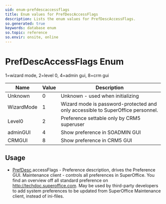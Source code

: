 ```yaml
---
uid: enum-prefdescaccessflags
title: Enum values for PrefDescAccessFlags
description: Lists the enum values for PrefDescAccessFlags.
so.generated: true
keywords: database enum
so.topic: reference
so.envir: onsite, online
---
```


# PrefDescAccessFlags Enum

1=wizard mode, 2=level 0, 4=admin gui, 8=crm gui

| Name | Value | Description |
|------|-------|-------------|
|Unknown|0|Unknown - used when initializing|
|WizardMode|1|Wizard mode is password-protected and only accessible to SuperOffice personnel.|
|Level0|2|Preference settable only by CRM5 superuser|
|adminGUI|4|Show preference in SOADMIN GUI|
|CRMGUI|8|Show preference in CRM5 GUI|

## Usage

* [PrefDesc](../prefdesc.md).accessFlags - Preference description, drives the Preference GUI. Maintenance client - controls all preferences in SuperOffice. You find an overview off all standard preference on http://techdoc.superoffice.com.  May be used by third-party developers to add system preferences to be updated from SuperOffice Maintenance client, instead of ini-files. 
